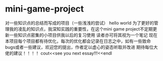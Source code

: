 # mini-game-project
对一些知识点的总结而写成的项目（一些浅浅的尝试）
hello world
为了更好的管理我的凌乱的知识点，我深知实践的重要性，在这个mini game project不定期更新一些知识点密集的小项目供我以后的复习使用
读者亦可将其视为一个笔记
现在本项目每个项目都有待优化，每次的优化都会记录在日志之中，如有一些致命bugs或者一些建议，欢迎您的提出，作者定以虚心的姿态听取并改进
期待每位大佬的建议！！！！
cout<<see you next essay!!!<<endl
